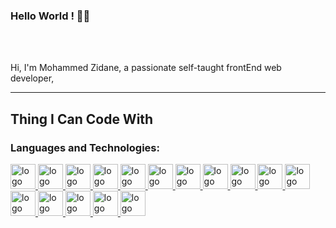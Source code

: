 ### Hello World ! 👋👨‍
<br />
<br />


Hi, I'm Mohammed Zidane, a passionate self-taught frontEnd web developer,
 
---

<!-- ## Find me in -->

<!-- Website
<a href="#" target="_blank">
    <img src="https://img.shields.io/badge/🌍 My Website -000?style=flat-square" alt="Email">
</a>
Gmail 
<a href="mailto:#" target="_blank">
    <img src="https://img.shields.io/badge/-Gmail-c14438?style=flat-square&logo=Gmail&logoColor=white" alt="Email">
</a>
 Linked in 
<a href="#" target="_blank">
    <img src="https://img.shields.io/badge/LinkedIn-%230077B5.svg?&style=flat-square&logo=linkedin&logoColor=white" alt="LinkedIn">
</a>
<!-- Dev.to 
<a href="#" target="_blank">
    <img src="https://img.shields.io/badge/Dev-%230A0A0A.svg?&style=flat-square&logo=DEV.to&logoColor=white" alt="DEV.to">
</a>
<!-- Twitter 
<a href="#" target="_blank">
    <img src="https://img.shields.io/badge/-Twitter-1ca0f1?style=flat-square&labelColor=1ca0f1&logo=twitter&logoColor=white" alt="Twitter">
</a>
<!-- Facebook 
<a href="#" target="_blank">
    <img src="https://img.shields.io/badge/-Facebook-1ca0f1?style=flat-square&labelColor=1ca0f1&logo=facebook&logoColor=white" alt="Facebook">
</a> 
-->

## Thing I Can Code With

### **Languages and Technologies:**
<p float="left">

 <a href="https://www.python.org/">
<img alt="logo" src="https://devstickers.com/assets/img/pro/p3jo.png" width="40">
 </a>
 <a href="https://en.wikipedia.org/wiki/HTML">
<img alt="logo" src="https://devstickers.com/assets/img/pro/iqm9.png" width="40">
 </a>
 <a href="https://en.wikipedia.org/wiki/CCS3">
<img alt="logo" src="https://devstickers.com/assets/img/pro/8pnd.png" width="40">
  </a>
 <a href="https://getbootstrap.com/">
<img alt="logo" src="https://miro.medium.com/max/320/0*_rAD9NgK7l6KSlNc.png" width="40">
  </a>
 <a href="https://tailwindcss.com/">
<img alt="logo" src="https://miro.medium.com/max/632/1*5QD8DKhOjRe-gcYjozlLNQ.png" width="40">
  </a>
 <a href="https://en.wikipedia.org/wiki/JavaScript">
<img alt="logo" src="https://devstickers.com/assets/img/pro/i4eg.png" width="40">
  </a>
 <a href="https://reactjs.org/">
<img alt="logo" src="https://devstickers.com/assets/img/pro/z392.png" width="40">
  </a>
  <a href="https://v3.vuejs.org/">
<img alt="logo" src="https://devstickers.com/assets/img/pro/tyq3.png" width="40">
  </a>
 <a href="https://nodejs.org/en/">
<img alt="logo" src="https://devstickers.com/assets/img/pro/iuw5.png" width="40">
  </a>
 <a href="https://dart.dev/">
<img alt="logo" src="https://devstickers.com/assets/img/pro/rvwm.png" width="40">
  </a>
  <a href="https://flutter.dev/">
<img alt="logo" src="https://miro.medium.com/max/1000/1*ilC2Aqp5sZd1wi0CopD1Hw.png" width="40">
  </a>
 <a href="https://git-scm.com/">
<img alt="logo" src="https://devstickers.com/assets/img/pro/apiv.png" width="40">
  </a>
 <a href="https://code.visualstudio.com/">
<img alt="logo" src="https://devstickers.com/assets/img/pro/saxu.png" width="40">
  </a>
<a href="https://www.adobe.com/products/photoshop.html">
<img alt="logo" src="https://devstickers.com/assets/img/pro/k176.png" width="40">
  </a>
 <a href="https://www.adobe.com/products/illustrator.html">
<img alt="logo" src="https://devstickers.com/assets/img/pro/y4b0.png" width="40">
  </a>
  <a href="https://www.adobe.com/products/xd.html">
<img alt="logo" src="https://upload.wikimedia.org/wikipedia/commons/c/c2/Adobe_XD_CC_icon.svg" width="40">
  </a>
</p>
